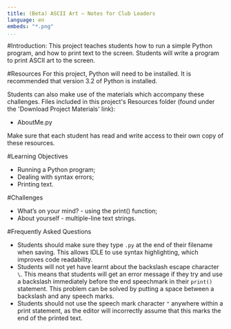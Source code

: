 ```yaml
---
title: (Beta) ASCII Art — Notes for Club Leaders
language: en
embeds: "*.png"
...
```


#Introduction:
This project teaches students how to run a simple Python program, and how to print text to the screen. Students will write a program to print ASCII art to the screen.

#Resources
For this project, Python will need to be installed. It is recommended that version 3.2 of Python is installed.

Students can also make use of the materials which accompany these challenges. Files included in this project's Resources folder (found under the 'Download Project Materials' link):

+ AboutMe.py

Make sure that each student has read and write access to their own copy of these resources.

#Learning Objectives
+ Running a Python program;
+ Dealing with syntax errors;
+ Printing text.

#Challenges
+ What’s on your mind? - using the print() function;
+ About yourself - multiple-line text strings.

#Frequently Asked Questions
+ Students should make sure they type `.py` at the end of their filename when saving. This allows IDLE to use syntax highlighting, which improves code readability.
+ Students will not yet have learnt about the backslash escape character `\`. This means that students will get an error message if they try and use a backslash immediately before the end speechmark in their `print()` statement. This problem can be solved by putting a space between a backslash and any speech marks.
+ Students should not use the speech mark character `"` anywhere within a print statement, as the editor will incorrectly assume that this marks the end of the printed text.

